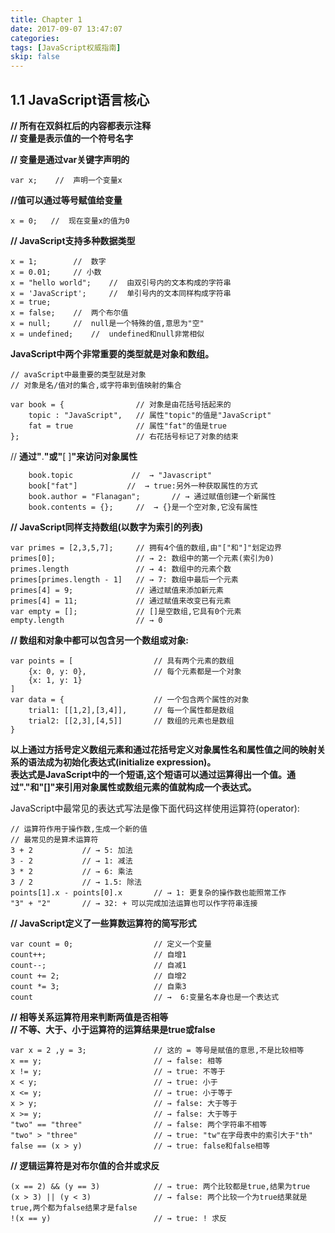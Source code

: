 ```yaml
---
title: Chapter 1
date: 2017-09-07 13:47:07
categories:
tags: [JavaScript权威指南]
skip: false
---
```

##  1.1 JavaScript语言核心

**// 所有在双斜杠后的内容都表示注释**   
**// 变量是表示值的一个符号名字**  

**//  变量是通过var关键字声明的**   
```
var x;    //  声明一个变量x  
```

**//值可以通过等号赋值给变量**  
```
x = 0;   //  现在变量x的值为0 
```
 

**// JavaScript支持多种数据类型** 
```
x = 1;        //  数字  
x = 0.01;     // 小数  
x = "hello world";    //  由双引号内的文本构成的字符串  
x = 'JavaScript';     //  单引号内的文本同样构成字符串  
x = true;  
x = false;    //  两个布尔值  
x = null;     //  null是一个特殊的值,意思为"空"  
x = undefined;    //  undefined和null非常相似  
```

**JavaScript中两个非常重要的类型就是对象和数组。**  

```
// avaScript中最重要的类型就是对象  
// 对象是名/值对的集合,或字符串到值映射的集合

var book = {                // 对象是由花括号括起来的
    topic : "JavaScript",   // 属性"topic"的值是"JavaScript"
    fat = true              // 属性"fat"的值是true
};                          // 右花括号标记了对象的结束  
```
 
//  **通过"**.**"或"**[ ]**"来访问对象属性**  
```
    book.topic             //  → "Javascript"  
    book["fat"]           //  → true:另外一种获取属性的方式
    book.author = "Flanagan";       // → 通过赋值创建一个新属性
    book.contents = {};     //  → {}是一个空对象,它没有属性
```  

**//  JavaScript同样支持数组(以数字为索引的列表)**  
```
var primes = [2,3,5,7];     // 拥有4个值的数组,由"["和"]"划定边界 
primes[0];                  // → 2: 数组中的第一个元素(索引为0)
primes.length               // → 4: 数组中的元素个数
primes[primes.length - 1]   // → 7: 数组中最后一个元素
primes[4] = 9;              // 通过赋值来添加新元素
primes[4] = 11;             // 通过赋值来改变已有元素
var empty = [];             // []是空数组,它具有0个元素
empty.length                // → 0 
```

**// 数组和对象中都可以包含另一个数组或对象:**
```
var points = [                  // 具有两个元素的数组
    {x: 0, y: 0},               // 每个元素都是一个对象
    {x: 1, y: 1}
]
var data = {                    // 一个包含两个属性的对象
    trial1: [[1,2],[3,4]],      // 每一个属性都是数组
    trial2: [[2,3],[4,5]]       // 数组的元素也是数组
}
```


**以上通过方括号定义数组元素和通过花括号定义对象属性名和属性值之间的映射关系的语法成为初始化表达式(initialize expression)。  
表达式是JavaScript中的一个短语,这个短语可以通过运算得出一个值。通过"."和"[]"来引用对象属性或数组元素的值就构成一个表达式。**  

JavaScript中最常见的表达式写法是像下面代码这样使用运算符(operator):  

```
// 运算符作用于操作数,生成一个新的值
// 最常见的是算术运算符
3 + 2           // → 5: 加法
3 - 2           // → 1: 减法
3 * 2           // → 6: 乘法
3 / 2           // → 1.5: 除法
points[1].x - points[0].x       // → 1: 更复杂的操作数也能照常工作
"3" + "2"       // → 32: + 可以完成加法运算也可以作字符串连接
```

**// JavaScript定义了一些算数运算符的简写形式**
```
var count = 0;                  // 定义一个变量
count++;                        // 自增1
count--;                        // 自减1
count += 2;                     // 自增2
count *= 3;                     // 自乘3
count                           // →  6:变量名本身也是一个表达式
```

**// 相等关系运算符用来判断两值是否相等**  
**// 不等、大于、小于运算符的运算结果是true或false**
```
var x = 2 ,y = 3;               // 这的 = 等号是赋值的意思,不是比较相等
x == y;                         // → false: 相等
x != y;                         // → true: 不等于
x < y;                          // → true: 小于
x <= y;                         // → true: 小于等于
x > y;                          // → false: 大于等于
x >= y;                         // → false: 大于等于
"two" == "three"                // → false: 两个字符串不相等
"two" > "three"                 // → true: "tw"在字母表中的索引大于"th"
false == (x > y)                // → true: false和false相等
```

**// 逻辑运算符是对布尔值的合并或求反**
```
(x == 2) && (y == 3)            // → true: 两个比较都是true,结果为true
(x > 3) || (y < 3)              // → false: 两个比较一个为true结果就是true,两个都为false结果才是false
!(x == y)                       // → true: ! 求反
```
